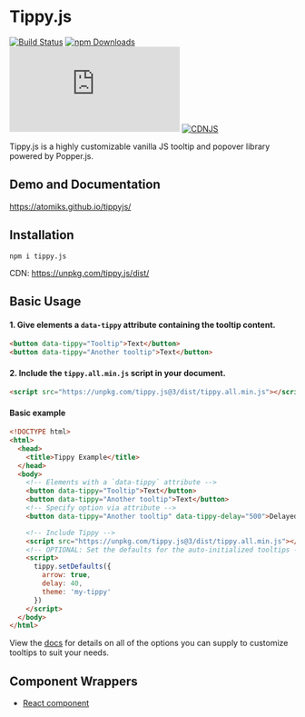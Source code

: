 # Tippy.js

[![Build Status](https://travis-ci.org/atomiks/tippyjs.svg?branch=master)](https://travis-ci.org/atomiks/tippyjs)
[![npm Downloads](https://img.shields.io/npm/dt/tippy.js.svg)](https://www.npmjs.com/package/tippy.js)
![gzip Size](http://img.badgesize.io/https://unpkg.com/tippy.js/dist/tippy.all.min.js?compression=gzip&label=gzip%20size)
[![CDNJS](https://img.shields.io/cdnjs/v/tippy.js.svg)](https://cdnjs.com/libraries/tippy.js)

Tippy.js is a highly customizable vanilla JS tooltip and popover library powered by Popper.js.

## Demo and Documentation

https://atomiks.github.io/tippyjs/

## Installation

```
npm i tippy.js
```

CDN: https://unpkg.com/tippy.js/dist/

## Basic Usage

#### 1. Give elements a `data-tippy` attribute containing the tooltip content.

```html
<button data-tippy="Tooltip">Text</button>
<button data-tippy="Another tooltip">Text</button>
```

#### 2. Include the `tippy.all.min.js` script in your document.

```html
<script src="https://unpkg.com/tippy.js@3/dist/tippy.all.min.js"></script>
```

#### Basic example

```html
<!DOCTYPE html>
<html>
  <head>
    <title>Tippy Example</title>
  </head>
  <body>
    <!-- Elements with a `data-tippy` attribute -->
    <button data-tippy="Tooltip">Text</button>
    <button data-tippy="Another tooltip">Text</button>
    <!-- Specify option via attribute -->
    <button data-tippy="Another tooltip" data-tippy-delay="500">Delayed</button>

    <!-- Include Tippy -->
    <script src="https://unpkg.com/tippy.js@3/dist/tippy.all.min.js"></script>
    <!-- OPTIONAL: Set the defaults for the auto-initialized tooltips -->
    <script>
      tippy.setDefaults({
        arrow: true,
        delay: 40,
        theme: 'my-tippy'
      })
    </script>
  </body>
</html>
```

View the [docs](https://atomiks.github.io/tippyjs/) for details on all of the options you can supply to customize tooltips to suit your needs.

## Component Wrappers

- [React component](https://github.com/atomiks/tippy.js-react)
